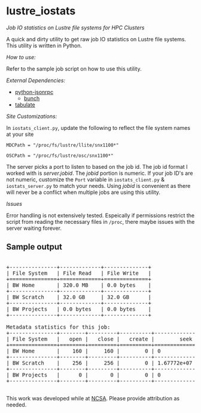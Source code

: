 lustre_iostats
==============

_Job IO statistics on Lustre file systems for HPC Clusters_

A quick and dirty utility to get raw job IO statistics on Lustre file systems. This utility is written in Python.

*How to use:*

Refer to the sample job script on how to use this utility.

*External Dependencies:*

* [python-jsonrpc](https://pypi.python.org/pypi/python-jsonrpc/)
    * [bunch](https://pypi.python.org/pypi/bunch/1.0.1)
* [tabulate](https://pypi.python.org/pypi/tabulate/0.7.2)

*Site Customizations:*

   In ```iostats_client.py```, update the following to reflect the file system names at your site


   ```
   MDCPath = "/proc/fs/lustre/llite/snx1100*"
   
   OSCPath = "/proc/fs/lustre/osc/snx1100*"
   ```
   
   The server picks a port to listen to based on the job id. The job id format I worked with is _server.jobid_. The _jobid_ portion is numeric. If your job ID's are not numeric, customize the ```Port``` variable in ```iostats_client.py``` & ```iostats_server.py``` to match your needs. Using _jobid_ is convenient as there will never be a conflict when multiple jobs are using this utility. 

*Issues*

   Error handling is not extensively tested. Espeically if permissions restrict the script from reading the necessary files in ```/proc```, there maybe issues with the server waiting forever. 

Sample output
-------------
<pre>

+---------------+-------------+--------------+
| File System   | File Read   | File Write   |
+===============+=============+==============+
| BW Home       | 320.0 MB    | 0.0 bytes    |
+---------------+-------------+--------------+
| BW Scratch    | 32.0 GB     | 32.0 GB      |
+---------------+-------------+--------------+
| BW Projects   | 0.0 bytes   | 0.0 bytes    |
+---------------+-------------+--------------+

Metadata statistics for this job:
+---------------+--------+---------+----------+-------------+---------+-----------+---------+
| File System   |   open |   close |   create |        seek |   fsync |   getattr |   mkdir |
+===============+========+=========+==========+=============+=========+===========+=========+
| BW Home       |    160 |     160 |        0 | 0           |       0 |       448 |       0 |
+---------------+--------+---------+----------+-------------+---------+-----------+---------+
| BW Scratch    |    256 |     256 |        0 | 1.67772e+07 |       0 |       256 |       0 |
+---------------+--------+---------+----------+-------------+---------+-----------+---------+
| BW Projects   |      0 |       0 |        0 | 0           |       0 |         0 |       0 |
+---------------+--------+---------+----------+-------------+---------+-----------+---------+

</pre>

This work was developed while at [NCSA](http://www.ncsa.illinois.edu). Please provide attribution as needed. 
